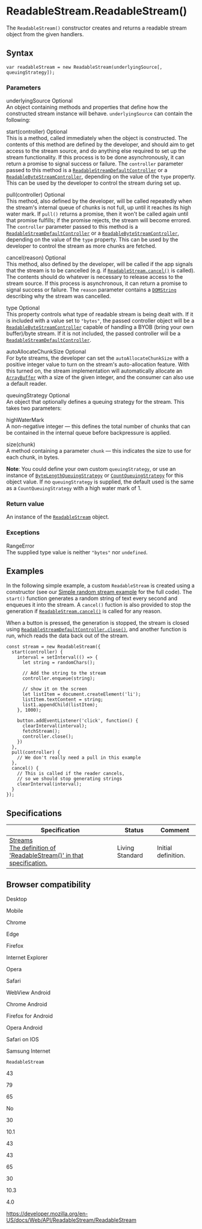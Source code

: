 ReadableStream.ReadableStream()
===============================

The `ReadableStream()` constructor creates and returns a readable stream object from the given handlers.

Syntax
------

    var readableStream = new ReadableStream(underlyingSource[, queuingStrategy]);

### Parameters

underlyingSource <span class="badge inline optional">Optional</span>   
An object containing methods and properties that define how the constructed stream instance will behave. `underlyingSource` can contain the following:

start(controller) <span class="badge inline optional">Optional</span>   
This is a method, called immediately when the object is constructed. The contents of this method are defined by the developer, and should aim to get access to the stream source, and do anything else required to set up the stream functionality. If this process is to be done asynchronously, it can return a promise to signal success or failure. The `controller` parameter passed to this method is a [`ReadableStreamDefaultController`](../readablestreamdefaultcontroller) or a [`ReadableByteStreamController`](../readablebytestreamcontroller), depending on the value of the `type` property. This can be used by the developer to control the stream during set up.

pull(controller) <span class="badge inline optional">Optional</span>   
This method, also defined by the developer, will be called repeatedly when the stream's internal queue of chunks is not full, up until it reaches its high water mark. If `pull()` returns a promise, then it won't be called again until that promise fulfills; if the promise rejects, the stream will become errored. The `controller` parameter passed to this method is a [`ReadableStreamDefaultController`](../readablestreamdefaultcontroller) or a [`ReadableByteStreamController`](../readablebytestreamcontroller), depending on the value of the `type` property. This can be used by the developer to control the stream as more chunks are fetched.

cancel(reason) <span class="badge inline optional">Optional</span>   
This method, also defined by the developer, will be called if the app signals that the stream is to be cancelled (e.g. if [`ReadableStream.cancel()`](cancel) is called). The contents should do whatever is necessary to release access to the stream source. If this process is asynchronous, it can return a promise to signal success or failure. The `reason` parameter contains a [`DOMString`](../domstring) describing why the stream was cancelled.

type <span class="badge inline optional">Optional</span>   
This property controls what type of readable stream is being dealt with. If it is included with a value set to `"bytes"`, the passed controller object will be a [`ReadableByteStreamController`](../readablebytestreamcontroller) capable of handling a BYOB (bring your own buffer)/byte stream. If it is not included, the passed controller will be a [`ReadableStreamDefaultController`](../readablestreamdefaultcontroller).

autoAllocateChunkSize <span class="badge inline optional">Optional</span>   
For byte streams, the developer can set the `autoAllocateChunkSize` with a positive integer value to turn on the stream's auto-allocation feature. With this turned on, the stream implementation will automatically allocate an [`ArrayBuffer`](https://developer.mozilla.org/en-US/docs/Web/JavaScript/Reference/Global_Objects/ArrayBuffer) with a size of the given integer, and the consumer can also use a default reader.

queuingStrategy <span class="badge inline optional">Optional</span>   
An object that optionally defines a queuing strategy for the stream. This takes two parameters:

highWaterMark  
A non-negative integer — this defines the total number of chunks that can be contained in the internal queue before backpressure is applied.

size(chunk)  
A method containing a parameter `chunk` — this indicates the size to use for each chunk, in bytes.

**Note**: You could define your own custom `queuingStrategy`, or use an instance of [`ByteLengthQueuingStrategy`](../bytelengthqueuingstrategy) or [`CountQueuingStrategy`](../countqueuingstrategy) for this object value. If no `queuingStrategy` is supplied, the default used is the same as a `CountQueuingStrategy` with a high water mark of 1.

### Return value

An instance of the [`ReadableStream`](../readablestream) object.

### Exceptions

RangeError  
The supplied type value is neither `"bytes"` nor `undefined`.

Examples
--------

In the following simple example, a custom `ReadableStream` is created using a constructor (see our [Simple random stream example](https://mdn.github.io/dom-examples/streams/simple-random-stream/) for the full code). The `start()` function generates a random string of text every second and enqueues it into the stream. A `cancel()` fuction is also provided to stop the generation if [`ReadableStream.cancel()`](cancel) is called for any reason.

When a button is pressed, the generation is stopped, the stream is closed using [`ReadableStreamDefaultController.close()`](../readablestreamdefaultcontroller/close), and another function is run, which reads the data back out of the stream.

    const stream = new ReadableStream({
      start(controller) {
        interval = setInterval(() => {
          let string = randomChars();

          // Add the string to the stream
          controller.enqueue(string);

          // show it on the screen
          let listItem = document.createElement('li');
          listItem.textContent = string;
          list1.appendChild(listItem);
        }, 1000);

        button.addEventListener('click', function() {
          clearInterval(interval);
          fetchStream();
          controller.close();
        })
      },
      pull(controller) {
        // We don't really need a pull in this example
      },
      cancel() {
        // This is called if the reader cancels,
        // so we should stop generating strings
        clearInterval(interval);
      }
    });

Specifications
--------------

<table><thead><tr class="header"><th>Specification</th><th>Status</th><th>Comment</th></tr></thead><tbody><tr class="odd"><td><a href="https://streams.spec.whatwg.org/#rs-constructor">Streams<br />
<span class="small">The definition of 'ReadableStream()' in that specification.</span></a></td><td><span class="spec-living">Living Standard</span></td><td>Initial definition.</td></tr></tbody></table>

Browser compatibility
---------------------

Desktop

Mobile

Chrome

Edge

Firefox

Internet Explorer

Opera

Safari

WebView Android

Chrome Android

Firefox for Android

Opera Android

Safari on IOS

Samsung Internet

`ReadableStream`

43

79

65

No

30

10.1

43

43

65

30

10.3

4.0

<a href="https://developer.mozilla.org/en-US/docs/Web/API/ReadableStream/ReadableStream" class="_attribution-link">https://developer.mozilla.org/en-US/docs/Web/API/ReadableStream/ReadableStream</a>

